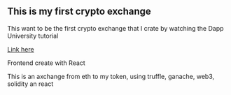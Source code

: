 ## This is my first crypto exchange

This want to be the first crypto exchange that I crate by watching the Dapp University tutorial

[Link here](https://www.youtube.com/watch?v=wF0TJMPKPdQ)

Frontend create with React

This is an axchange from eth to my token, using truffle, ganache, web3, solidity an react

